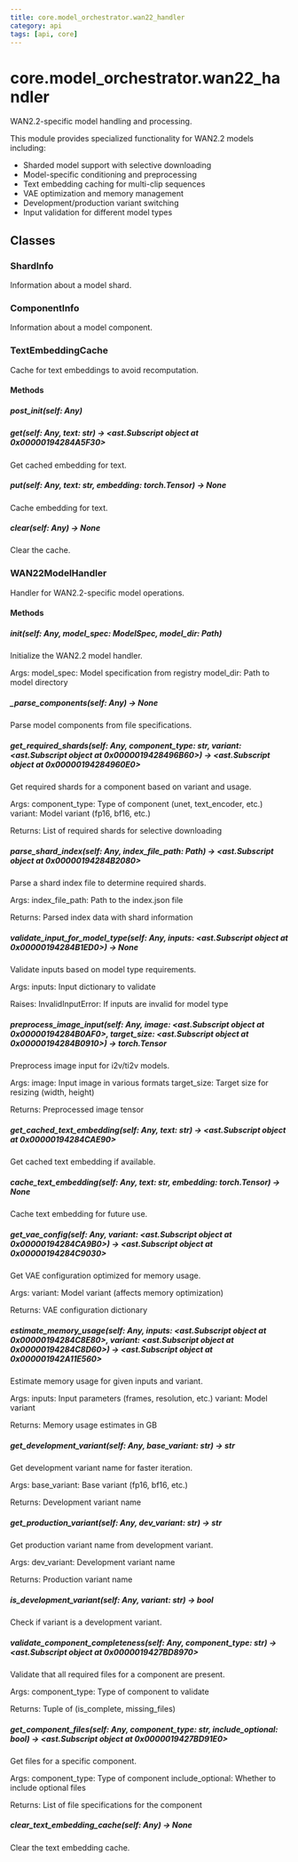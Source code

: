 ```yaml
---
title: core.model_orchestrator.wan22_handler
category: api
tags: [api, core]
---
```


# core.model_orchestrator.wan22_handler

WAN2.2-specific model handling and processing.

This module provides specialized functionality for WAN2.2 models including:
- Sharded model support with selective downloading
- Model-specific conditioning and preprocessing
- Text embedding caching for multi-clip sequences
- VAE optimization and memory management
- Development/production variant switching
- Input validation for different model types

## Classes

### ShardInfo

Information about a model shard.

### ComponentInfo

Information about a model component.

### TextEmbeddingCache

Cache for text embeddings to avoid recomputation.

#### Methods

##### __post_init__(self: Any)



##### get(self: Any, text: str) -> <ast.Subscript object at 0x00000194284A5F30>

Get cached embedding for text.

##### put(self: Any, text: str, embedding: torch.Tensor) -> None

Cache embedding for text.

##### clear(self: Any) -> None

Clear the cache.

### WAN22ModelHandler

Handler for WAN2.2-specific model operations.

#### Methods

##### __init__(self: Any, model_spec: ModelSpec, model_dir: Path)

Initialize the WAN2.2 model handler.

Args:
    model_spec: Model specification from registry
    model_dir: Path to model directory

##### _parse_components(self: Any) -> None

Parse model components from file specifications.

##### get_required_shards(self: Any, component_type: str, variant: <ast.Subscript object at 0x0000019428496B60>) -> <ast.Subscript object at 0x00000194284960E0>

Get required shards for a component based on variant and usage.

Args:
    component_type: Type of component (unet, text_encoder, etc.)
    variant: Model variant (fp16, bf16, etc.)
    
Returns:
    List of required shards for selective downloading

##### parse_shard_index(self: Any, index_file_path: Path) -> <ast.Subscript object at 0x00000194284B2080>

Parse a shard index file to determine required shards.

Args:
    index_file_path: Path to the index.json file
    
Returns:
    Parsed index data with shard information

##### validate_input_for_model_type(self: Any, inputs: <ast.Subscript object at 0x00000194284B1ED0>) -> None

Validate inputs based on model type requirements.

Args:
    inputs: Input dictionary to validate
    
Raises:
    InvalidInputError: If inputs are invalid for model type

##### preprocess_image_input(self: Any, image: <ast.Subscript object at 0x00000194284B0AF0>, target_size: <ast.Subscript object at 0x00000194284B0910>) -> torch.Tensor

Preprocess image input for i2v/ti2v models.

Args:
    image: Input image in various formats
    target_size: Target size for resizing (width, height)
    
Returns:
    Preprocessed image tensor

##### get_cached_text_embedding(self: Any, text: str) -> <ast.Subscript object at 0x00000194284CAE90>

Get cached text embedding if available.

##### cache_text_embedding(self: Any, text: str, embedding: torch.Tensor) -> None

Cache text embedding for future use.

##### get_vae_config(self: Any, variant: <ast.Subscript object at 0x00000194284CA9B0>) -> <ast.Subscript object at 0x00000194284C9030>

Get VAE configuration optimized for memory usage.

Args:
    variant: Model variant (affects memory optimization)
    
Returns:
    VAE configuration dictionary

##### estimate_memory_usage(self: Any, inputs: <ast.Subscript object at 0x00000194284C8E80>, variant: <ast.Subscript object at 0x00000194284C8D60>) -> <ast.Subscript object at 0x000001942A11E560>

Estimate memory usage for given inputs and variant.

Args:
    inputs: Input parameters (frames, resolution, etc.)
    variant: Model variant
    
Returns:
    Memory usage estimates in GB

##### get_development_variant(self: Any, base_variant: str) -> str

Get development variant name for faster iteration.

Args:
    base_variant: Base variant (fp16, bf16, etc.)
    
Returns:
    Development variant name

##### get_production_variant(self: Any, dev_variant: str) -> str

Get production variant name from development variant.

Args:
    dev_variant: Development variant name
    
Returns:
    Production variant name

##### is_development_variant(self: Any, variant: str) -> bool

Check if variant is a development variant.

##### validate_component_completeness(self: Any, component_type: str) -> <ast.Subscript object at 0x0000019427BD8970>

Validate that all required files for a component are present.

Args:
    component_type: Type of component to validate
    
Returns:
    Tuple of (is_complete, missing_files)

##### get_component_files(self: Any, component_type: str, include_optional: bool) -> <ast.Subscript object at 0x0000019427BD91E0>

Get files for a specific component.

Args:
    component_type: Type of component
    include_optional: Whether to include optional files
    
Returns:
    List of file specifications for the component

##### clear_text_embedding_cache(self: Any) -> None

Clear the text embedding cache.

